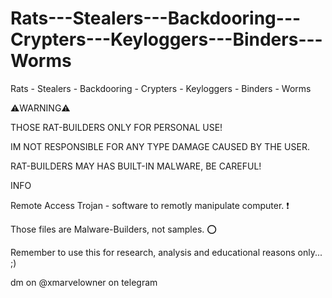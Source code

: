 # Rats---Stealers---Backdooring---Crypters---Keyloggers---Binders---Worms
Rats - Stealers - Backdooring - Crypters - Keyloggers - Binders - Worms

⚠️WARNING⚠️

THOSE RAT-BUILDERS ONLY FOR PERSONAL USE!

IM NOT RESPONSIBLE FOR ANY TYPE DAMAGE CAUSED BY THE USER.

RAT-BUILDERS MAY HAS BUILT-IN MALWARE, BE CAREFUL!

INFO

Remote Access Trojan - software to remotly manipulate computer. ❗️

Those files are Malware-Builders, not samples. ⭕️

Remember to use this for research, analysis and educational reasons only... ;)

dm on @xmarvelowner on telegram
